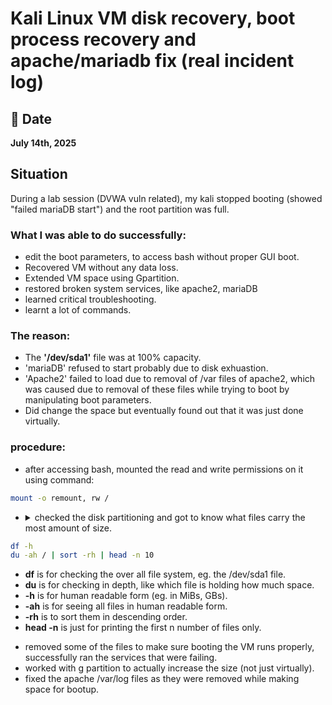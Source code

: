 # Kali Linux VM disk recovery, boot process recovery and apache/mariadb fix (real incident log)

## 📅 Date
**July 14th, 2025**

## Situation
During a lab session (DVWA vuln related), my kali stopped booting (showed "failed mariaDB start") and the root partition was full.

### What I was able to do successfully:
- edit the boot parameters, to access bash without proper GUI boot.
- Recovered VM without any data loss.
- Extended VM space using Gpartition.
- restored broken system services, like apache2, mariaDB
- learned critical troubleshooting.
- learnt a lot of commands. 

### The reason:
- The **'/dev/sda1'** file was at 100% capacity.
- 'mariaDB' refused to start probably due to disk exhuastion.
- 'Apache2' failed to load due to removal of /var files of apache2, which was caused due to removal of these files while trying to boot by manipulating boot parameters.
- Did change the space but eventually found out that it was just done virtually.

### procedure:
- after accessing bash, mounted the read and write permissions on it using command:
```bash
mount -o remount, rw /
```
- <details> <summary>checked the disk partitioning and got to know what files carry the most amount of size.</summary>
```bash
df -h
du -ah / | sort -rh | head -n 10
```
* **df** is for checking the over all file system, eg. the /dev/sda1 file.
* **du** is for checking in depth, like which file is holding how much space.
* **-h** is for human readable form (eg. in MiBs, GBs).
* **-ah** is for seeing all files in human readable form.
* **-rh** is to sort them in descending order.
* **head -n** is just for printing the first n number of files only.
</details>

- removed some of the files to make sure booting the VM runs properly, successfully ran the services that were failing.
- worked with g partition to actually increase the size (not just virtually).
- fixed the apache /var/log files as they were removed while making space for bootup.

